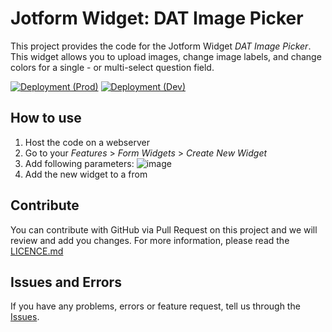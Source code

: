 # Jotform Widget: DAT Image Picker
This project provides the code for the Jotform Widget *DAT Image Picker*.
This widget allows you to upload images, change image labels, and change colors for a single - or multi-select question field. 

[![Deployment (Prod)](https://github.com/Digital-A-TEAM/jotform-widget-image-picker/actions/workflows/main.yml/badge.svg?branch=main)](https://github.com/Digital-A-TEAM/jotform-widget-image-picker/actions/workflows/main.yml) [![Deployment (Dev)](https://github.com/Digital-A-TEAM/jotform-widget-image-picker/actions/workflows/dev.yml/badge.svg?branch=dev)](https://github.com/Digital-A-TEAM/jotform-widget-image-picker/actions/workflows/dev.yml)

## How to use
1. Host the code on a webserver
2. Go to your *Features* > *Form Widgets* > *Create New Widget*
3. Add following parameters:
![image](https://user-images.githubusercontent.com/24431825/150968642-4b80585e-6fe9-46f0-a405-d91130b0369b.png)
4. Add the new widget to a from


## Contribute
You can contribute with GitHub via Pull Request on this project and we will review and add you changes.
For more information, please read the [LICENCE.md](https://github.com/Digital-A-TEAM/jotform-widget-image-picker/blob/main/LICENCE.md)

## Issues and Errors
If you have any problems, errors or feature request, tell  us through the [Issues](https://github.com/Digital-A-TEAM/jotform-widget-image-picker/issues). 
